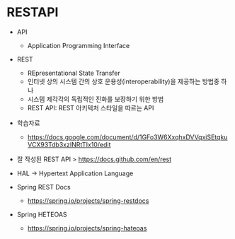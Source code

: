 # RESTAPI

- API
  - Application Programming Interface

- REST
  - REpresentational State Transfer
  - 인터넷 상의 시스템 간의 상호 운용성(interoperability)을 제공하는 방법중 하나
  - 시스템 제각각의 독립적인 진화를 보장하기 위한 방법
  - REST API: REST 아키텍처 스타일을 따르는 API
 
- 학습자료
  - https://docs.google.com/document/d/1GFo3W6XxqhxDVVqxiSEtqkuVCX93Tdb3xzINRtTIx10/edit

- 잘 작성된 REST API > https://docs.github.com/en/rest

- HAL -> Hypertext Application Language
- Spring REST Docs
  - https://spring.io/projects/spring-restdocs
- Spring HETEOAS
  - https://spring.io/projects/spring-hateoas
